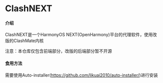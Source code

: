# ClashNEXT

#### 介绍

ClashNEXT是一个HarmonyOS NEXT(OpenHarmony)平台的代理软件，使用改版的ClashMate内核

注意：本仓库仅包含前端部分，改版的后端部分暂不开源

#### 食用方法

需要使用Auto-installer(https://github.com/likuai2010/auto-installer/)进行安装